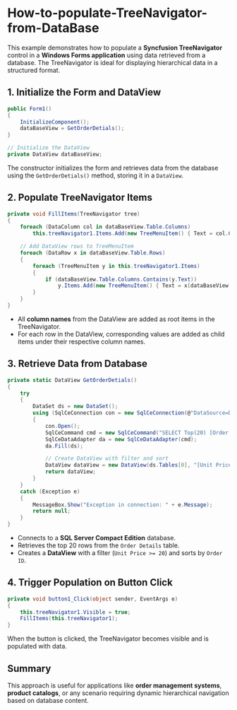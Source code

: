 # How-to-populate-TreeNavigator-from-DataBase
This example demonstrates how to populate a **Syncfusion TreeNavigator** control in a **Windows Forms application** using data retrieved from a database. The TreeNavigator is ideal for displaying hierarchical data in a structured format.

## 1. Initialize the Form and DataView
```csharp
public Form1()
{
    InitializeComponent();
    dataBaseView = GetOrderDetials();
}

// Initialize the DataView
private DataView dataBaseView;
```
The constructor initializes the form and retrieves data from the database using the `GetOrderDetials()` method, storing it in a `DataView`.

## 2. Populate TreeNavigator Items
```csharp
private void FillItems(TreeNavigator tree)
{
    foreach (DataColumn col in dataBaseView.Table.Columns)
        this.treeNavigator1.Items.Add(new TreeMenuItem() { Text = col.ColumnName });

    // Add DataView rows to TreeMenuItem
    foreach (DataRow x in dataBaseView.Table.Rows)
    {
        foreach (TreeMenuItem y in this.treeNavigator1.Items)
        {
            if (dataBaseView.Table.Columns.Contains(y.Text))
                y.Items.Add(new TreeMenuItem() { Text = x[dataBaseView.Table.Columns[y.Text]].ToString() });
        }
    }
}
```
- All **column names** from the DataView are added as root items in the TreeNavigator.
- For each row in the DataView, corresponding values are added as child items under their respective column names.

## 3. Retrieve Data from Database
```csharp
private static DataView GetOrderDetials()
{
    try
    {
        DataSet ds = new DataSet();
        using (SqlCeConnection con = new SqlCeConnection(@"DataSource=Data\Northwind.sdf"))
        {
            con.Open();
            SqlCeCommand cmd = new SqlCeCommand("SELECT Top(20) [Order ID], [Product ID], [ColumnName], [Unit Price], Quantity FROM [Order Details]", con);
            SqlCeDataAdapter da = new SqlCeDataAdapter(cmd);
            da.Fill(ds);

            // Create DataView with filter and sort
            DataView dataView = new DataView(ds.Tables[0], "[Unit Price] >= 20", "[Order ID]", DataViewRowState.CurrentRows);
            return dataView;
        }
    }
    catch (Exception e)
    {
        MessageBox.Show("Exception in connection: " + e.Message);
        return null;
    }
}
```
- Connects to a **SQL Server Compact Edition** database.
- Retrieves the top 20 rows from the `Order Details` table.
- Creates a **DataView** with a filter (`Unit Price >= 20`) and sorts by `Order ID`.

## 4. Trigger Population on Button Click
```csharp
private void button1_Click(object sender, EventArgs e)
{
    this.treeNavigator1.Visible = true;
    FillItems(this.treeNavigator1);
}
```
When the button is clicked, the TreeNavigator becomes visible and is populated with data.

## Summary
This approach is useful for applications like **order management systems**, **product catalogs**, or any scenario requiring dynamic hierarchical navigation based on database content.
